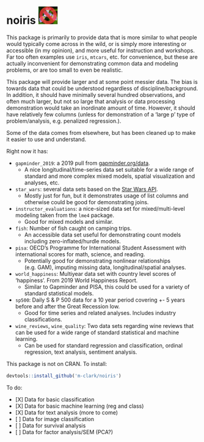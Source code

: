 
# noiris <img src="data-raw/noiris.png" style="margin: 0 auto; width: 10%">

This package is primarily to provide data that is more similar to what
people would typically come across in the wild, or is simply more
interesting or accessible (in my opinion), and more useful for
instruction and workshops. Far too often examples use `iris`, `mtcars`,
etc. for convenience, but these are actually inconvenient for
demonstrating common data and modeling problems, or are too small to
even be realistic.

This package will provide larger and at some point messier data. The
bias is towards data that could be understood regardless of
discipline/background. In addition, it should have minimally several
hundred observations, and often much larger, but not so large that
analysis or data processing demonstration would take an inordinate
amount of time. However, it should have relatively few columns (unless
for demonstration of a ‘large p’ type of problem/analysis,
e.g. penalized regression.).

Some of the data comes from elsewhere, but has been cleaned up to make
it easier to use and understand.

Right now it has:

  - `gapminder_2019`: a 2019 pull from
    [gapminder.org/data](http://www.gapminder.org/data/).
      - A nice longitudinal/time-series data set suitable for a wide
        range of standard and more complex mixed models, spatial
        visualization and analyses, etc.
  - `star_wars`: several data sets based on the [Star Wars
    API](https://swapi.co/).
      - Mostly just for fun, but it demonstrates usage of list columns
        and otherwise could be good for demonstrating joins.
  - `instructor_evaluations`: a nice-sized data set for
    mixed/multi-level modeling taken from the `lme4` package.
      - Good for mixed models and similar.
  - `fish`: Number of fish caught on camping trips.
      - An accessible data set useful for demonstrating count models
        including zero-inflated/hurdle models.
  - `pisa`: OECD’s Programme for International Student Assessment with
    international scores for math, science, and reading.
      - Potentially good for demonstrating nonlinear relationships
        (e.g. GAM), imputing missing data, longitudinal/spatial
        analyses.
  - `world_happiness`: Multiyear data set with country level scores of
    ‘happiness’. From 2019 World Happiness Report.
      - Similar to Gapminder and PISA, this could be used for a variety
        of standard statistical models.
  - `sp500`: Daily S & P 500 data for a 10 year period covering +- 5
    years before and after the Great Recession low.
      - Good for time series and related analyses. Includes industry
        classifications.
  - `wine_reviews`, `wine_quality`: Two data sets regarding wine reviews
    that can be used for a wide range of standard statistical and
    machine learning.
      - Can be used for standard regression and classification, ordinal
        regression, text analysis, sentiment analysis.

This package is not on CRAN. To install:

``` r
devtools::install_github('m-clark/noiris')
```

To do:

  - \[X\] Data for basic classification
  - \[X\] Data for basic machine learning (reg and class)
  - \[X\] Data for text analysis (more to come)
  - \[ \] Data for image classification
  - \[ \] Data for survival analysis
  - \[ \] Data for factor analysis/SEM (PCA?)
